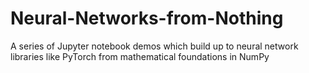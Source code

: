# Neural-Networks-from-Nothing
A series of Jupyter notebook demos which build up to neural network libraries like PyTorch from mathematical foundations in NumPy
